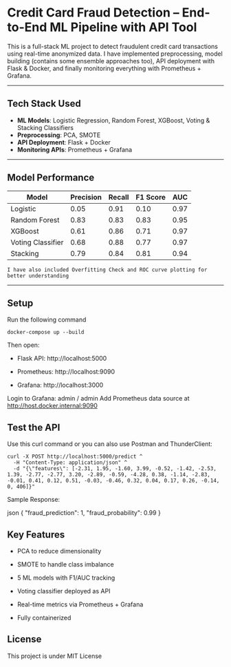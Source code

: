 # Credit Card Fraud Detection – End-to-End ML Pipeline with API Tool

This is a full-stack ML project to detect fraudulent credit card transactions using real-time anonymized data. I have implemented preprocessing, model building (contains some ensemble approaches too), API deployment with Flask & Docker, and finally monitoring everything with Prometheus + Grafana.

---

## Tech Stack Used

- **ML Models**: Logistic Regression, Random Forest, XGBoost, Voting & Stacking Classifiers
- **Preprocessing**: PCA, SMOTE
- **API Deployment**: Flask + Docker
- **Monitoring APIs**: Prometheus + Grafana

---

## Model Performance

| Model            | Precision | Recall | F1 Score | AUC   |
|------------------|-----------|--------|----------|-------|
| Logistic         | 0.05      | 0.91   | 0.10     | 0.97  |
| Random Forest    | 0.83      | 0.83   | 0.83     | 0.95  |
| XGBoost          | 0.61      | 0.86   | 0.71     | 0.97  |
| Voting Classifier| 0.68      | 0.88   | 0.77     | 0.97  |
| Stacking         | 0.79      | 0.84   | 0.81     | 0.94  |

```
I have also included Overfitting Check and ROC curve plotting for better understanding
```

---

## Setup

Run the following command

```
docker-compose up --build
```

Then open:

- Flask API: http://localhost:5000

- Prometheus: http://localhost:9090

- Grafana: http://localhost:3000

Login to Grafana: admin / admin
Add Prometheus data source at http://host.docker.internal:9090

## Test the API

Use this curl command or you can also use Postman and ThunderClient:

```
curl -X POST http://localhost:5000/predict ^
  -H "Content-Type: application/json" ^
  -d "{\"features\": [-2.31, 1.95, -1.60, 3.99, -0.52, -1.42, -2.53, 1.39, -2.77, -2.77, 3.20, -2.89, -0.59, -4.28, 0.38, -1.14, -2.83, -0.01, 0.41, 0.12, 0.51, -0.03, -0.46, 0.32, 0.04, 0.17, 0.26, -0.14, 0, 406]}"
```

Sample Response:

json
{
  "fraud_prediction": 1,
  "fraud_probability": 0.99
}


## Key Features

- PCA to reduce dimensionality

- SMOTE to handle class imbalance

- 5 ML models with F1/AUC tracking

- Voting classifier deployed as API

- Real-time metrics via Prometheus + Grafana

- Fully containerized

## License

This project is under MIT License